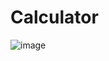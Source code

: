 # Calculator
![image](https://github.com/Aryam2121/Calculator/assets/144788392/dca69a12-38d3-4b8f-b615-3053283d8602)
